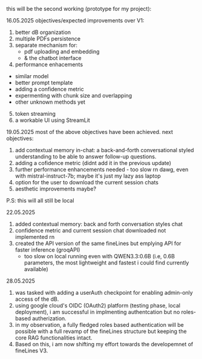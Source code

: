 this will be the second working (prototype for my project):

16.05.2025
objectives/expected improvements over V1:

1. better dB organization
2. multiple PDFs persistence
3. separate mechanism for:
      - pdf uploading and embedding
      - & the chatbot interface
4. performance enhacements
  - similar model
  - better prompt template
  - adding a confidence metric 
  - expermenting with chunk size and overlapping
  - other unknown methods yet
5. token streaming
6. a workable UI using StreamLit

19.05.2025
most of the above objectives have been achieved. next objectives:
1. add contextual memory in-chat: a back-and-forth conversational styled understanding to be able to answer follow-up questions.
2. adding a cofidence metric (didnt add it in the previous update)
3. further performance enhancements needed - too slow rn dawg, even with mistral-instruct-7b; maybe it's just my lazy ass laptop
5. option for the user to download the current session chats
6. aesthetic improvements maybe?

P.S: this will all still be local

22.05.2025
1. added contextual memory: back and forth conversation styles chat
2. confidence metric and current session chat downloaded not implemented rn
3. created the API version of the same fineLines but emplying API for faster inference (groqAPI)
      - too slow on local running even with QWEN3.3:0.6B (i.e, 0.6B parameters, the most lightweight and fastest i could find currently available)
  
28.05.2025
1. was tasked with adding a userAuth checkpoint for enabling admin-only access of the dB.
2. using google cloud's OIDC (OAuth2) platform (testing phase, local deployment), i am successful in implmenting authentcation but no roles-based autherization.
3. in my observation, a fully fledged roles based authentication will be possible with a full revamp of the fineLines structure but keeping the core RAG functionalities intact.
4. Based on this, i am now shifting my effort towards the developemnet of fineLines V3.
